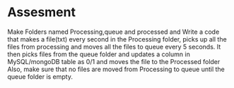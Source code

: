 # Assesment
Make Folders named Processing,queue and processed and Write a code that makes a file(txt) every second in the Processing folder, picks up all the files from processing and moves all the files to queue every 5 seconds. It then picks files from the queue folder and updates a column in MySQL/mongoDB table as 0/1 and moves the file to the Processed folder Also, make sure that no files are moved from Processing to queue until the queue folder is empty.
